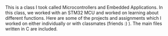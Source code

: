 This is a class I took called Microcontrollers and Embedded Applications. In this class, we worked with an STM32 MCU and worked on learning about different functions. Here are some of the projects and assignments which I worked on either individually or with classmates (friends :) ). The main files written in C are included. 
